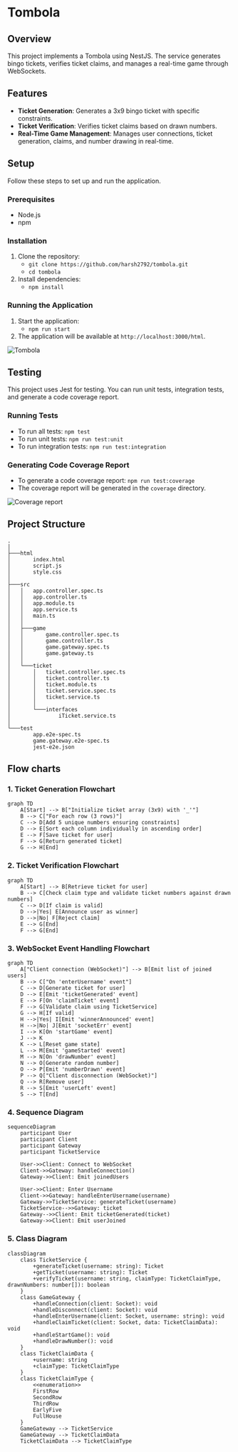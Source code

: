 # Tombola

## Overview
This project implements a Tombola using NestJS. The service generates bingo tickets, verifies ticket claims, and manages a real-time game through WebSockets.

## Features
- **Ticket Generation**: Generates a 3x9 bingo ticket with specific constraints.
- **Ticket Verification**: Verifies ticket claims based on drawn numbers.
- **Real-Time Game Management**: Manages user connections, ticket generation, claims, and number drawing in real-time.

## Setup
Follow these steps to set up and run the application.

### Prerequisites
- Node.js
- npm

### Installation
1. Clone the repository:
   - `git clone https://github.com/harsh2792/tombola.git`
   - `cd tombola`
2. Install dependencies:
   - `npm install`

### Running the Application
1. Start the application:
   - `npm run start`
2. The application will be available at `http://localhost:3000/html`.


![Tombola](images/Tombola-UI.png "Tombola UI")


## Testing
This project uses Jest for testing. You can run unit tests, integration tests, and generate a code coverage report.

### Running Tests
- To run all tests: `npm test`
- To run unit tests: `npm run test:unit`
- To run integration tests: `npm run test:integration`

### Generating Code Coverage Report
- To generate a code coverage report: `npm run test:coverage`
- The coverage report will be generated in the `coverage` directory.

![Coverage report](images/code-coverage.jpeg "Coverage report image")



## Project Structure
```
.
│
├───html
│       index.html
│       script.js
│       style.css
│
├───src
│   │   app.controller.spec.ts
│   │   app.controller.ts
│   │   app.module.ts
│   │   app.service.ts
│   │   main.ts
│   │
│   ├───game
│   │       game.controller.spec.ts
│   │       game.controller.ts
│   │       game.gateway.spec.ts
│   │       game.gateway.ts
│   │
│   └───ticket
│       │   ticket.controller.spec.ts
│       │   ticket.controller.ts
│       │   ticket.module.ts
│       │   ticket.service.spec.ts
│       │   ticket.service.ts
│       │
│       └───interfaces
│               iTicket.service.ts
│
└───test
        app.e2e-spec.ts
        game.gateway.e2e-spec.ts
        jest-e2e.json
```

## Flow charts

### 1. **Ticket Generation Flowchart**

```mermaid
graph TD
    A[Start] --> B["Initialize ticket array (3x9) with '_'"]
    B --> C["For each row (3 rows)"]
    C --> D[Add 5 unique numbers ensuring constraints]
    D --> E[Sort each column individually in ascending order]
    E --> F[Save ticket for user]
    F --> G[Return generated ticket]
    G --> H[End]
```

### 2. **Ticket Verification Flowchart**

```mermaid
graph TD
    A[Start] --> B[Retrieve ticket for user]
    B --> C[Check claim type and validate ticket numbers against drawn numbers]
    C --> D[If claim is valid]
    D -->|Yes| E[Announce user as winner]
    D -->|No| F[Reject claim]
    E --> G[End]
    F --> G[End]
```

### 3. **WebSocket Event Handling Flowchart**

```mermaid
graph TD
    A["Client connection (WebSocket)"] --> B[Emit list of joined users]
    B --> C["On 'enterUsername' event"]
    C --> D[Generate ticket for user]
    D --> E[Emit 'ticketGenerated' event]
    E --> F[On 'claimTicket' event]
    F --> G[Validate claim using TicketService]
    G --> H[If valid]
    H -->|Yes| I[Emit 'winnerAnnounced' event]
    H -->|No| J[Emit 'socketErr' event]
    I --> K[On 'startGame' event]
    J --> K
    K --> L[Reset game state]
    L --> M[Emit 'gameStarted' event]
    M --> N[On 'drawNumber' event]
    N --> O[Generate random number]
    O --> P[Emit 'numberDrawn' event]
    P --> Q["Client disconnection (WebSocket)"]
    Q --> R[Remove user]
    R --> S[Emit 'userLeft' event]
    S --> T[End]
```

### 4. **Sequence Diagram**

```mermaid
sequenceDiagram
    participant User
    participant Client
    participant Gateway
    participant TicketService

    User->>Client: Connect to WebSocket
    Client->>Gateway: handleConnection()
    Gateway->>Client: Emit joinedUsers

    User->>Client: Enter Username
    Client->>Gateway: handleEnterUsername(username)
    Gateway->>TicketService: generateTicket(username)
    TicketService-->>Gateway: ticket
    Gateway-->>Client: Emit ticketGenerated(ticket)
    Gateway->>Client: Emit userJoined

```

### 5. **Class Diagram**

```mermaid
classDiagram
    class TicketService {
        +generateTicket(username: string): Ticket
        +getTicket(username: string): Ticket
        +verifyTicket(username: string, claimType: TicketClaimType, drawnNumbers: number[]): boolean
    }
    class GameGateway {
        +handleConnection(client: Socket): void
        +handleDisconnect(client: Socket): void
        +handleEnterUsername(client: Socket, username: string): void
        +handleClaimTicket(client: Socket, data: TicketClaimData): void
        +handleStartGame(): void
        +handleDrawNumber(): void
    }
    class TicketClaimData {
        +username: string
        +claimType: TicketClaimType
    }
    class TicketClaimType {
        <<enumeration>>
        FirstRow
        SecondRow
        ThirdRow
        EarlyFive
        FullHouse
    }
    GameGateway --> TicketService
    GameGateway --> TicketClaimData
    TicketClaimData --> TicketClaimType

```
